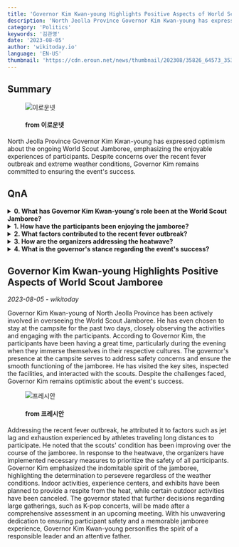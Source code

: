 ```yaml
---
title: 'Governor Kim Kwan-young Highlights Positive Aspects of World Scout Jamboree'
description: 'North Jeolla Province Governor Kim Kwan-young has expressed optimism about the ongoing World Scout Jamboree, emphasizing the enjoyable experiences of participants. Despite concerns over the recent fever outbreak and extreme weather conditions, Governor Kim remains committed to ensuring the event''s success.'
category: 'Politics'
keywords: '김관영'
date: '2023-08-05'
author: 'wikitoday.io'
language: 'EN-US'
thumbnail: 'https://cdn.eroun.net/news/thumbnail/202308/35826_64573_3536_v150.jpg'
---
```


## Summary



<figure>
    <img src="https://cdn.eroun.net/news/thumbnail/202308/35826_64573_3536_v150.jpg" alt="이로운넷" />
    <figcaption>
        <h4> from 이로운넷</h4>
    </figcaption>
</figure>


North Jeolla Province Governor Kim Kwan-young has expressed optimism about the ongoing World Scout Jamboree, emphasizing the enjoyable experiences of participants. Despite concerns over the recent fever outbreak and extreme weather conditions, Governor Kim remains committed to ensuring the event's success.


## QnA


<details>
    <summary><b>0. What has Governor Kim Kwan-young's role been at the World Scout Jamboree?</b></summary>
    Governor Kim Kwan-young has been overseeing the World Scout Jamboree and has chosen to stay at the campsite for the past two days to ensure safety and address any concerns.
</details>

<details>
    <summary><b>1. How have the participants been enjoying the jamboree?</b></summary>
    According to Governor Kim, the participants have been having a lot of fun, particularly during the evening as they engage in cultural activities.
</details>

<details>
    <summary><b>2. What factors contributed to the recent fever outbreak?</b></summary>
    Governor Kim attributed the fever outbreak to jet lag and exhaustion experienced by athletes traveling long distances to participate in the jamboree.
</details>

<details>
    <summary><b>3. How are the organizers addressing the heatwave?</b></summary>
    The organizers have implemented measures such as moving indoor activities, experience centers, and exhibits indoors, and canceling certain outdoor activities to prioritize participant safety during the heatwave.
</details>

<details>
    <summary><b>4. What is the governor's stance regarding the event's success?</b></summary>
    Governor Kim remains optimistic about the event's success and emphasized the indomitable spirit of the jamboree.
</details>



## Governor Kim Kwan-young Highlights Positive Aspects of World Scout Jamboree

_2023-08-05 - wikitoday_

Governor Kim Kwan-young of North Jeolla Province has been actively involved in overseeing the World Scout Jamboree. He has even chosen to stay at the campsite for the past two days, closely observing the activities and engaging with the participants. According to Governor Kim, the participants have been having a great time, particularly during the evening when they immerse themselves in their respective cultures. The governor's presence at the campsite serves to address safety concerns and ensure the smooth functioning of the jamboree. He has visited the key sites, inspected the facilities, and interacted with the scouts. Despite the challenges faced, Governor Kim remains optimistic about the event's success.


<figure>
    <img src="https://cdn.pressian.com/_resources/10/2023/08/04/2023080410440197244_l.png" alt="프레시안" />
    <figcaption>
        <h4> from 프레시안</h4>
    </figcaption>
</figure>


Addressing the recent fever outbreak, he attributed it to factors such as jet lag and exhaustion experienced by athletes traveling long distances to participate. He noted that the scouts' condition has been improving over the course of the jamboree. In response to the heatwave, the organizers have implemented necessary measures to prioritize the safety of all participants. Governor Kim emphasized the indomitable spirit of the jamboree, highlighting the determination to persevere regardless of the weather conditions. Indoor activities, experience centers, and exhibits have been planned to provide a respite from the heat, while certain outdoor activities have been canceled. The governor stated that further decisions regarding large gatherings, such as K-pop concerts, will be made after a comprehensive assessment in an upcoming meeting. With his unwavering dedication to ensuring participant safety and a memorable jamboree experience, Governor Kim Kwan-young personifies the spirit of a responsible leader and an attentive father.
